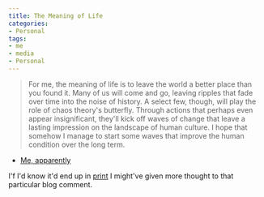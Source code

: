```yaml
---
title: The Meaning of Life
categories:
- Personal
tags:
- me
- media
- Personal
---
```


> 

> 
> For me, the meaning of life is to leave the world a better place than you found it. Many of us will come and go, leaving ripples that fade over time into the noise of history. A select few, though, will play the role of chaos theory's butterfly. Through actions that perhaps even appear insignificant, they'll kick off waves of change that leave a lasting impression on the landscape of human culture. I hope that somehow I manage to start some waves that improve the human condition over the long term.
> 
> 
- [Me, apparently][1]


   [1]: http://www.beliefnet.com/story/178/story_17876_1.html

  
I'f I'd know it'd end up in [print][2] I might've given more thought to that particular blog comment.

   [2]: http://www.amazon.com/exec/obidos/ASIN/1577315146/phobia-20

